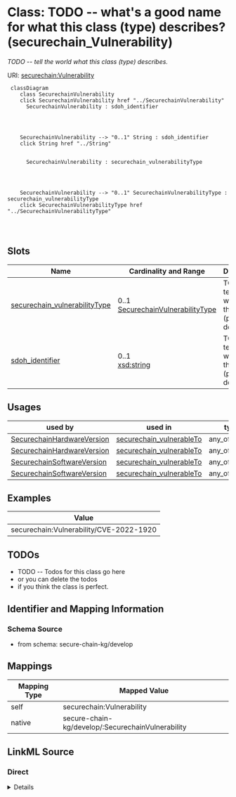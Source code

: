 

# Class: TODO -- what's a good name for what this class (type) describes? (securechain_Vulnerability)


_TODO -- tell the world what this class (type) describes._





URI: [securechain:Vulnerability](https://w3id.org/secure-chain/Vulnerability)






```mermaid
 classDiagram
    class SecurechainVulnerability
    click SecurechainVulnerability href "../SecurechainVulnerability"
      SecurechainVulnerability : sdoh_identifier
        
          
    
    
    SecurechainVulnerability --> "0..1" String : sdoh_identifier
    click String href "../String"

        
      SecurechainVulnerability : securechain_vulnerabilityType
        
          
    
    
    SecurechainVulnerability --> "0..1" SecurechainVulnerabilityType : securechain_vulnerabilityType
    click SecurechainVulnerabilityType href "../SecurechainVulnerabilityType"

        
      
```




<!-- no inheritance hierarchy -->


## Slots

| Name | Cardinality and Range | Description | Inheritance |
| ---  | --- | --- | --- |
| [securechain_vulnerabilityType](../slots/securechain_vulnerabilityType.md) | 0..1 <br/> [SecurechainVulnerabilityType](../classes/SecurechainVulnerabilityType.md) | TODO -- tell the world what this slot (predicate) describes | direct |
| [sdoh_identifier](../slots/sdoh_identifier.md) | 0..1 <br/> [xsd:string](http://www.w3.org/2001/XMLSchema#string) | TODO -- tell the world what this slot (predicate) describes | direct |





## Usages

| used by | used in | type | used |
| ---  | --- | --- | --- |
| [SecurechainHardwareVersion](../classes/SecurechainHardwareVersion.md) | [securechain_vulnerableTo](../slots/securechain_vulnerableTo.md) | any_of[range] | [SecurechainVulnerability](../classes/SecurechainVulnerability.md) |
| [SecurechainHardwareVersion](../classes/SecurechainHardwareVersion.md) | [securechain_vulnerableTo](../slots/securechain_vulnerableTo.md) | any_of[range] | [SecurechainVulnerability](../classes/SecurechainVulnerability.md) |
| [SecurechainSoftwareVersion](../classes/SecurechainSoftwareVersion.md) | [securechain_vulnerableTo](../slots/securechain_vulnerableTo.md) | any_of[range] | [SecurechainVulnerability](../classes/SecurechainVulnerability.md) |
| [SecurechainSoftwareVersion](../classes/SecurechainSoftwareVersion.md) | [securechain_vulnerableTo](../slots/securechain_vulnerableTo.md) | any_of[range] | [SecurechainVulnerability](../classes/SecurechainVulnerability.md) |







## Examples

| Value |
| --- |
| securechain:Vulnerability/CVE-2022-1920 |

## TODOs

* TODO -- Todos for this class go here
* or you can delete the todos
* if you think the class is perfect.

## Identifier and Mapping Information







### Schema Source


* from schema: secure-chain-kg/develop




## Mappings

| Mapping Type | Mapped Value |
| ---  | ---  |
| self | securechain:Vulnerability |
| native | secure-chain-kg/develop/:SecurechainVulnerability |







## LinkML Source

<!-- TODO: investigate https://stackoverflow.com/questions/37606292/how-to-create-tabbed-code-blocks-in-mkdocs-or-sphinx -->

### Direct

<details>
```yaml
name: securechain_Vulnerability
description: TODO -- tell the world what this class (type) describes.
title: TODO -- what's a good name for what this class (type) describes?
todos:
- TODO -- Todos for this class go here
- or you can delete the todos
- if you think the class is perfect.
notes:
- There are 259334 instances of this class.
examples:
- value: securechain:Vulnerability/CVE-2022-1920
from_schema: secure-chain-kg/develop
slots:
- securechain_vulnerabilityType
- sdoh_identifier
class_uri: securechain:Vulnerability

```
</details>

### Induced

<details>
```yaml
name: securechain_Vulnerability
description: TODO -- tell the world what this class (type) describes.
title: TODO -- what's a good name for what this class (type) describes?
todos:
- TODO -- Todos for this class go here
- or you can delete the todos
- if you think the class is perfect.
notes:
- There are 259334 instances of this class.
examples:
- value: securechain:Vulnerability/CVE-2022-1920
from_schema: secure-chain-kg/develop
attributes:
  securechain_vulnerabilityType:
    name: securechain_vulnerabilityType
    description: TODO -- tell the world what this slot (predicate) describes.
    todos:
    - TODO -- Todos for this slot go here
    - or you can delete the todos
    - if you think the class is perfect.
    comments:
    - 177404 occurrences with subject type securechain_Vulnerability and object type
      securechain_VulnerabilityType.
    examples:
    - value: securechain:Vulnerability/CVE-2021-40791 securechain:vulnerabilityType
        securechain:VulnerabilityType/CWE-125
    from_schema: secure-chain-kg/develop
    rank: 1000
    slot_uri: securechain:vulnerabilityType
    alias: securechain_vulnerabilityType
    owner: securechain_Vulnerability
    domain_of:
    - securechain_Vulnerability
    range: securechain_VulnerabilityType
  sdoh_identifier:
    name: sdoh_identifier
    description: TODO -- tell the world what this slot (predicate) describes.
    todos:
    - TODO -- Todos for this slot go here
    - or you can delete the todos
    - if you think the class is perfect.
    comments:
    - 259334 occurrences with subject type securechain_Vulnerability and object type
      string.
    - 30434 occurrences with subject type sdoh_Person and object type string.
    - 445 occurrences with subject type securechain_VulnerabilityType and object type
      string.
    - 887 occurrences with subject type sdoh_Organization and object type string.
    - 20 occurrences with subject type sdoh_CreativeWork and object type string.
    examples:
    - value: securechain:Vulnerability/CVE-2023-52458 sdoh:identifier CVE-2023-52458
    - value: schema:Person/Touhou-fan sdoh:identifier Touhou-fan
    - value: securechain:VulnerabilityType/CWE-842 sdoh:identifier CWE-842
    - value: schema:Organization/Basecamp sdoh:identifier Q36908
    - value: securechain:License/bsl-1.0 sdoh:identifier bsl-1.0
    from_schema: secure-chain-kg/develop
    rank: 1000
    slot_uri: sdoh:identifier
    alias: sdoh_identifier
    owner: securechain_Vulnerability
    domain_of:
    - securechain_Vulnerability
    - securechain_VulnerabilityType
    - sdoh_CreativeWork
    - sdoh_Organization
    - sdoh_Person
    range: string
class_uri: securechain:Vulnerability

```
</details>